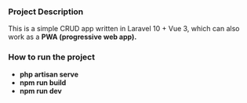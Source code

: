 ### Project Description
This is a simple CRUD app written in Laravel 10 + Vue 3, which can also work as a <b>PWA (progressive web app)<b>.

### How to run the project
- php artisan serve
- npm run build
- npm run dev
